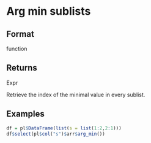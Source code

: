 # Arg min sublists

## Format

function

## Returns

Expr

Retrieve the index of the minimal value in every sublist.

## Examples

```r
df = pl$DataFrame(list(s = list(1:2,2:1)))
df$select(pl$col("s")$arr$arg_min())
```